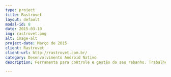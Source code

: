 ```yaml
---
type: project
title: Rastrovet
layout: default
modal-id: 8
date: 2015-03-10
img: rastrovet.png
alt: image-alt
project-date: Março de 2015
client: Rastrovet
client-url: http://rastrovet.com.br/
category: Desenvolvimento Android Nativo
description: Ferramenta para controle e gestão do seu rebanho. Trabalhei em todo o desenvolvimento do aplicativo android, como conexão com leitores bluetooth de RFID e exportação de dados em planilhas XLS.

---
```

